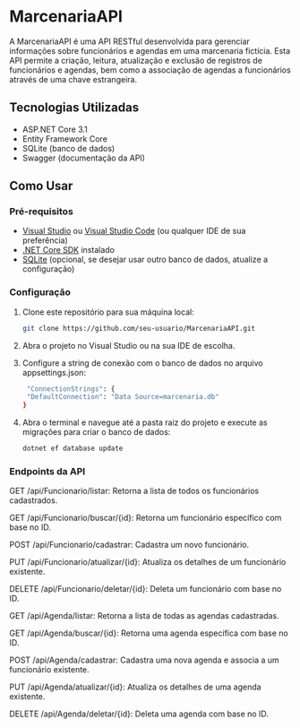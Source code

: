 # MarcenariaAPI

A MarcenariaAPI é uma API RESTful desenvolvida para gerenciar informações sobre funcionários e agendas em uma marcenaria fictícia. Esta API permite a criação, leitura, atualização e exclusão de registros de funcionários e agendas, bem como a associação de agendas a funcionários através de uma chave estrangeira.

## Tecnologias Utilizadas

- ASP.NET Core 3.1
- Entity Framework Core
- SQLite (banco de dados)
- Swagger (documentação da API)

## Como Usar

### Pré-requisitos

- [Visual Studio](https://visualstudio.microsoft.com/) ou [Visual Studio Code](https://code.visualstudio.com/) (ou qualquer IDE de sua preferência)
- [.NET Core SDK](https://dotnet.microsoft.com/download/dotnet) instalado
- [SQLite](https://www.sqlite.org/download.html) (opcional, se desejar usar outro banco de dados, atualize a configuração)

### Configuração

1. Clone este repositório para sua máquina local:

   ```bash
   git clone https://github.com/seu-usuario/MarcenariaAPI.git

2. Abra o projeto no Visual Studio ou na sua IDE de escolha.

3. Configure a string de conexão com o banco de dados no arquivo appsettings.json:

   ```bash
    "ConnectionStrings": {
    "DefaultConnection": "Data Source=marcenaria.db"
   }

4. Abra o terminal e navegue até a pasta raiz do projeto e execute as migrações para criar o banco de dados:
      
   ```bash
   dotnet ef database update

### Endpoints da API
GET /api/Funcionario/listar: Retorna a lista de todos os funcionários cadastrados.

GET /api/Funcionario/buscar/{id}: Retorna um funcionário específico com base no ID.

POST /api/Funcionario/cadastrar: Cadastra um novo funcionário.

PUT /api/Funcionario/atualizar/{id}: Atualiza os detalhes de um funcionário existente.

DELETE /api/Funcionario/deletar/{id}: Deleta um funcionário com base no ID.

GET /api/Agenda/listar: Retorna a lista de todas as agendas cadastradas.

GET /api/Agenda/buscar/{id}: Retorna uma agenda específica com base no ID.

POST /api/Agenda/cadastrar: Cadastra uma nova agenda e associa a um funcionário existente.

PUT /api/Agenda/atualizar/{id}: Atualiza os detalhes de uma agenda existente.

DELETE /api/Agenda/deletar/{id}: Deleta uma agenda com base no ID.

